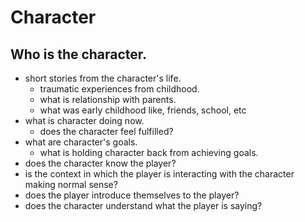 # Character
## Who is the character.
- short stories from the character's life.
    - traumatic experiences from childhood.
    - what is relationship with parents.
    - what was early childhood like, friends, school, etc
- what is character doing now.
    - does the character feel fulfilled?
- what are character's goals.
    - what is holding character back from achieving goals.
- does the character know the player?
- is the context in which the player is interacting with the character making normal sense?
- does the player introduce themselves to the player?
- does the character understand what the player is saying?
